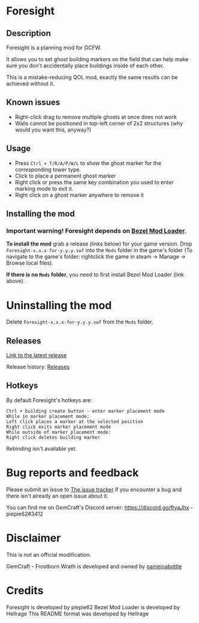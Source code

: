 # Foresight

## Description
Foresight is a planning mod for GCFW.

It allows you to set ghost building markers on the field that can help make sure you don't accidentally place buildings inside of each other.

This is a mistake-reducing QOL mod, exactly the same results can be achieved without it.


## Known issues
* Right-click drag to remove multiple ghosts at once does not work
* Walls cannot be positioned in top-left corner of 2x2 structures (why would you want this, anyway?)


## Usage
* Press `Ctrl + T/R/A/P/W/L` to show the ghost marker for the corresponding tower type.
* Click to place a permanent ghost marker
* Right click or press the same key combination you used to enter marking mode to exit it.
* Right click on a ghost marker anywhere to remove it

## Installing the mod
### Important warning! Foresight depends on [Bezel Mod Loader](https://github.com/gemforce-team/BezelModLoader).

**To install the mod** grab a release (links below) for your game version. Drop `Foresight-x.x.x-for-y.y.y.swf` into the `Mods` folder in the game's folder (To navigate to the game's folder: rightclick the game in steam -> Manage -> Browse local files).

**If there is no `Mods` folder**, you need to first install Bezel Mod Loader (link above).


# Uninstalling the mod
Delete `Foresight-x.x.x-for-y.y.y.swf` from the `Mods` folder.


## Releases
[Link to the latest release](https://github.com/piepie62/Foresight/releases/latest)

Release history: [Releases](https://github.com/piepie62/Foresight/releases)


## Hotkeys
By default Foresight's hotkeys are:
```
Ctrl + building create button - enter marker placement mode
While in marker placement mode:
Left click places a marker at the selected position
Right click exits marker placement mode
While outside of marker placement mode:
Right click deletes building marker
```
Rebinding isn't available yet.


# Bug reports and feedback
Please submit an issue to [The issue tracker](https://github.com/piepie62/Foresight/issues) if you encounter a bug and there isn't already an open issue about it.

You can find me on GemCraft's Discord server: https://discord.gg/ftyaJhx - piepie62#3412


# Disclaimer
This is not an official modification.

GemCraft - Frostborn Wrath is developed and owned by [gameinabottle](http://gameinabottle.com/)


# Credits
Foresight is developed by piepie62
Bezel Mod Loader is developed by Hellrage
This README format was developed by Hellrage